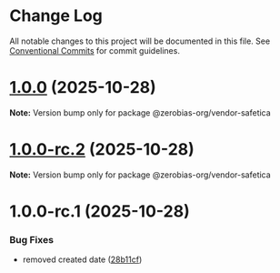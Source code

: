 # Change Log

All notable changes to this project will be documented in this file.
See [Conventional Commits](https://conventionalcommits.org) for commit guidelines.

# [1.0.0](https://github.com/zerobias-org/vendor/compare/@zerobias-org/vendor-safetica@1.0.0-rc.2...@zerobias-org/vendor-safetica@1.0.0) (2025-10-28)

**Note:** Version bump only for package @zerobias-org/vendor-safetica





# [1.0.0-rc.2](https://github.com/zerobias-org/vendor/compare/@zerobias-org/vendor-safetica@1.0.0-rc.1...@zerobias-org/vendor-safetica@1.0.0-rc.2) (2025-10-28)

**Note:** Version bump only for package @zerobias-org/vendor-safetica





# 1.0.0-rc.1 (2025-10-28)


### Bug Fixes

* removed created date ([28b11cf](https://github.com/zerobias-org/vendor/commit/28b11cf2563e9cdadd4b1dc83edd60d2fcd01df0))
